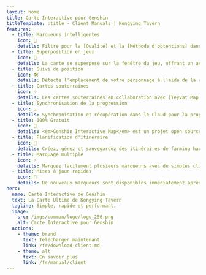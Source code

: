 ```yaml
---
layout: home
title: Carte Interactive pour Genshin
titleTemplate: :title - Client Manuals | Kongying Tavern
features:
  - title: Marqueurs intelligentes
    icon: 🦾
    details: Filtre pour la [Qualité] et la [Méthode d'obtentions] dans les marqueurs de coffre, permettant un filtrage des régions sans doublon, avec des solutions pour toutes les énigmes
  - title: Superposition en jeux
    icon: 🎪
    details: La carte se superpose sur la fenêtre du jeu, offrant un accès facile et rapide à la carte sur un seul écran.
  - title: Suivi de position
    icon: 🛠
    details: Détecte l'emplacement de votre personnage à l'aide de la reconnaissance d'image et affiche un indicateur en simultané sur le <b>client carte</b>.
  - title: Cartes souterraines
    icon: ✨
    details: Les cartes souterraines en collaboration avec [Teyvat Map Institute] sont disponibles pour tous les niveaux et entrées des grottes.
  - title: Synchronisation de la progression
    icon: ☁️
    details: Synchronisation et récupération dans le Cloud pour la progression des marqueurs, les chemins personnalisés...
  - title: 100% Gratuit
    icon: 🎉
    details: <em>Genshin Interactive Map</em> est un projet open source MulanPSL-1.0. Il est aussi sans pub.
  - title: Planification d'itinéraire
    icon: 🚩
    details: Créez, gérez et sauvegardez des itinéraires de farming hautement personnalisables avec [Canvas].
  - title: Marquage multiple
    icon: ⚡
    details: Marquez facilement plusieurs marqueurs avec de simples clics, balayages ou sélection.
  - title: Mises à jour rapides
    icon: 🚀
    details: De nouveaux marqueurs sont disponibles immédiatement après les mises à jour du jeux, obtenez facilement 100% d'exploration day 1!
hero:
  name: Carte Interactive de Genshin
  text: La Carte Ultime de Kongying Tavern
  tagline: Simple, rapide et performant.
  image:
    src: /imgs/common/logo/logo_256.png
    alt: Carte Interactive pour Genshin
  actions:
    - theme: brand
      text: Télécharger maintenant
      link: /fr/download-client.md
    - theme: alt
      text: En savoir plus
      link: /fr/manual/client
---
```

